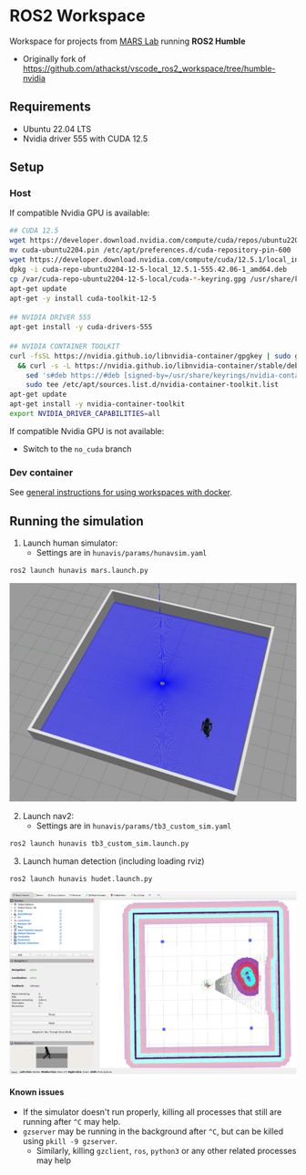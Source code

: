 # ROS2 Workspace
Workspace for projects from [MARS Lab](https://sfumars.com/) running **ROS2 Humble**
- Originally fork of https://github.com/athackst/vscode_ros2_workspace/tree/humble-nvidia

## Requirements
- Ubuntu 22.04 LTS
- Nvidia driver 555 with CUDA 12.5

## Setup
### Host 
If compatible Nvidia GPU is available:
```bash
## CUDA 12.5
wget https://developer.download.nvidia.com/compute/cuda/repos/ubuntu2204/x86_64/cuda-ubuntu2204.pin
mv cuda-ubuntu2204.pin /etc/apt/preferences.d/cuda-repository-pin-600
wget https://developer.download.nvidia.com/compute/cuda/12.5.1/local_installers/cuda-repo-ubuntu2204-12-5-local_12.5.1-555.42.06-1_amd64.deb
dpkg -i cuda-repo-ubuntu2204-12-5-local_12.5.1-555.42.06-1_amd64.deb
cp /var/cuda-repo-ubuntu2204-12-5-local/cuda-*-keyring.gpg /usr/share/keyrings/
apt-get update
apt-get -y install cuda-toolkit-12-5

## NVIDIA DRIVER 555
apt-get install -y cuda-drivers-555

## NVIDIA CONTAINER TOOLKIT
curl -fsSL https://nvidia.github.io/libnvidia-container/gpgkey | sudo gpg --dearmor -o /usr/share/keyrings/nvidia-container-toolkit-keyring.gpg \
  && curl -s -L https://nvidia.github.io/libnvidia-container/stable/deb/nvidia-container-toolkit.list | \
    sed 's#deb https://#deb [signed-by=/usr/share/keyrings/nvidia-container-toolkit-keyring.gpg] https://#g' | \
    sudo tee /etc/apt/sources.list.d/nvidia-container-toolkit.list
apt-get update
apt-get install -y nvidia-container-toolkit
export NVIDIA_DRIVER_CAPABILITIES=all
```

If compatible Nvidia GPU is not available:
- Switch to the `no_cuda` branch

### Dev container
See [general instructions for using workspaces with docker](https://github.com/SFU-MARS/ros2_tutorial/wiki/Building-and-using-the-dev-container).

## Running the simulation
1. Launch human simulator: 
    - Settings are in `hunavis/params/hunavsim.yaml`
```bash
ros2 launch hunavis mars.launch.py
```
![Human and robot in an empty room](images/human_robot_gazebo.png)

2. Launch nav2: 
    - Settings are in `hunavis/params/tb3_custom_sim.yaml`
```bash
ros2 launch hunavis tb3_custom_sim.launch.py
```

3. Launch human detection (including loading rviz)
```bash
ros2 launch hunavis hudet.launch.py
```
![Rviz display](images/human_robot_rviz.png)

#### Known issues
- If the simulator doesn't run properly, killing all processes that still are running after `^C` may help. 
- `gzserver` may be running in the background after `^C`, but can be killed using `pkill -9 gzserver`.
    - Similarly, killing `gzclient`, `ros`, `python3` or any other related processes may help